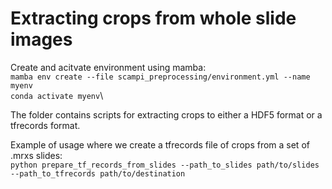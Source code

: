 # Extracting crops from whole slide images

Create and acitvate environment using mamba:\
`mamba env create --file scampi_preprocessing/environment.yml --name myenv`\
`conda activate myenv`\

The folder contains scripts for extracting crops to either a HDF5 format or a tfrecords format.

Example of usage where we create a tfrecords file of crops from a set of .mrxs slides:\
`python prepare_tf_records_from_slides --path_to_slides path/to/slides --path_to_tfrecords path/to/destination`
